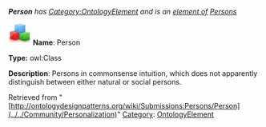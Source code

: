 ___Person__ has [Category:OntologyElement](../../Category/OntologyElement "Category:OntologyElement") and is an [element of](../../Property/ElementOf "Property:ElementOf") [Persons](../../Submissions/Persons "Submissions:Persons")_


  




[![Class](../../images/thumb/2/27/Class.gif/45px-Class.gif)](../../Image/Class.gif "Class")
__Name__: Person 


__Type:__ owl:Class 


__Description__: Persons in commonsense intuition, which does not apparently distinguish between either natural or social persons. 





Retrieved from "[http://ontologydesignpatterns.org/wiki/Submissions:Persons/Person](../../Community/Personalization)"
 [Category](http://ontologydesignpatterns.org/wiki/Special:Categories "Special:Categories"): [OntologyElement](../../Category/OntologyElement "Category:OntologyElement")